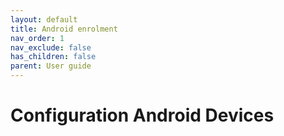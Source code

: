 ```yaml
---
layout: default
title: Android enrolment
nav_order: 1
nav_exclude: false
has_children: false
parent: User guide
---
```


# Configuration Android Devices